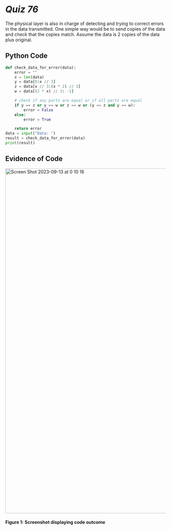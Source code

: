 # *Quiz 76* #
The physical layer is also in charge of detecting and trying to correct errors in the data transmitted. One simple way would be to send copies of the data and check that the copies match. Assume the data is 2 copies of the data plus original.


## Python Code
```.py
def check_data_for_error(data):
    error = ""
    x = len(data)
    y = data[0:x // 3]
    z = data[x // 3:(x * 2) // 3]
    w = data[(2 * x) // 3: -1]

    # check if any parts are equal or if all parts are equal
    if y == z or y == w or z == w or (y == z and y == w):
        error = False
    else:
        error = True

    return error
data = input("Data: ")
result = check_data_for_error(data)
print(result)

```

## Evidence of Code

<img width="1082" alt="Screen Shot 2023-09-13 at 0 10 16" src="https://github.com/maytemirabel/year-2/assets/105724334/99932315-5b00-4eac-80e4-7a8208d13f81">

#### Figure 1: Screenshot displaying code outcome


